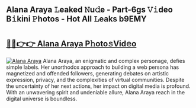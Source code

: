 ## Alana Araya 𝙻eaked 𝙽u𝚍e - Part-6gs 𝚅𝚒deo B𝚒kini 𝙿hotos - Hot All 𝙻eaks b9EMY

# <h2><a href="http://ld1thdv.urlbe.top/?page=Alana+Araya">🔗🔗👉👉 Alana Araya P𝚑oto𝚜Vid𝚎o</a></h2>

[![Alana Araya](https://i.imgur.com/eBuTRDB.gif)](http://ld1thdv.urlbe.top/?page=Alana+Araya)
Alana Araya, an enigmatic and complex personage, defies simple labels. Her unorthodox approach to building a web persona has magnetized and offended followers, generating debates on artistic expression, privacy, and the complexities of virtual communities. Despite the uncertainty of her next actions, her impact on digital media is profound. With an unwavering spirit and undeniable allure, Alana Araya reach in the digital universe is boundless.
